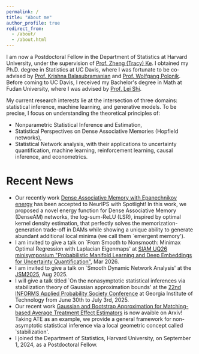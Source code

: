 ```yaml
---
permalink: /
title: "About me"
author_profile: true
redirect_from: 
  - /about/
  - /about.html
---
```


I am now a Postdoctoral Fellow in the Department of Statistics at Harvard University, under the supervision of [Prof. Zheng (Tracy) Ke](https://zke.fas.harvard.edu/). I obtained my Ph.D. degree in Statistics at UC Davis, where I was fortunate to be co-advised by [Prof. Krishna Balasubramanian](https://sites.google.com/view/kriznakumar/) and [Prof. Wolfgang Polonik](https://www.stat.ucdavis.edu/~polonik/). Before coming to UC Davis, I received my Bachelor's degree in Math at Fudan University, where I was advised by [Prof. Lei Shi](https://mastone1983.github.io/).

My current research interests lie at the intersection of three domains: statistical inference, machine learning, and generative models. To be precise, I focus on understanding the theoretical principles of:
* Nonparametric Statistical Inference and Estimation,
* Statistical Perspectives on Dense Associative Memories (Hopfield networks),
* Statistical Network analysis,
with their applications to uncertainty quantification, machine learning, reinforcement learning, causal inference, and econometrics.

Recent News
======
* Our recently work [Dense Associative Memory with Epanechnikov energy](https://arxiv.org/abs/2506.10801v1) has been accepted to NeurIPS with Spotlight! In this work, we proposed a novel energy function for Dense Associative Memory (DenseAM) networks, the log-sum-ReLU (LSR), inspired by optimal kernel density estimation, that perfectly solves the memorization-generation trade-off in DAMs while showing a unique ability to generate abundant additional local minima (we call them `emergent memory').
* I am invited to give a talk on `From Smooth to Nonsmooth: Minimax Optimal Regression with Laplacian Eigenmaps' at [SIAM UQ26 minisymposium "Probabilistic Manifold Learning and Deep Embeddings for Uncertainty Quantification"](https://www.siam.org/conferences-events/siam-conferences/uq26/), Mar 2026.
* I am invited to give a talk on `Smooth Dynamic Network Analysis' at the [JSM2025](https://ww2.amstat.org/meetings/jsm/2025/), Aug 2025. 
* I will give a talk titled `On the nonasymptotic statistical inferences via stabilization theory of Gaussian approximation bounds' at the [22nd INFORMS Applied Probability Society Conference](https://informs-aps.isye.gatech.edu/program) at Georgia Institute of Technology from June 30th to July 3rd, 2025.
* Our recent work [Gaussian and Bootstrap Approximation for Matching-based Average Treatment Effect Estimators](https://arxiv.org/abs/2412.17181) is now avaible on Arxiv! Taking ATE as an example, we provide a general framework for non-asymptotic statistical inference via a local geometric concept called `stabilization'.
* I joined the Department of Statistics, Harvard University, on September 1, 2024, as a Postdoctoral Fellow.
